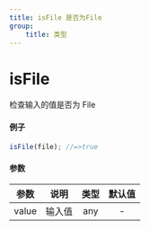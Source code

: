 ```yaml
---
title: isFile 是否为File
group:
    title: 类型
---
```


# isFile

检查输入的值是否为 File

#### 例子

```ts
isFile(file); //=>true
```

#### 参数

| 参数  |  说明  | 类型 | 默认值 |
| :---: | :----: | :--: | :----: |
| value | 输入值 | any  |   -    |
